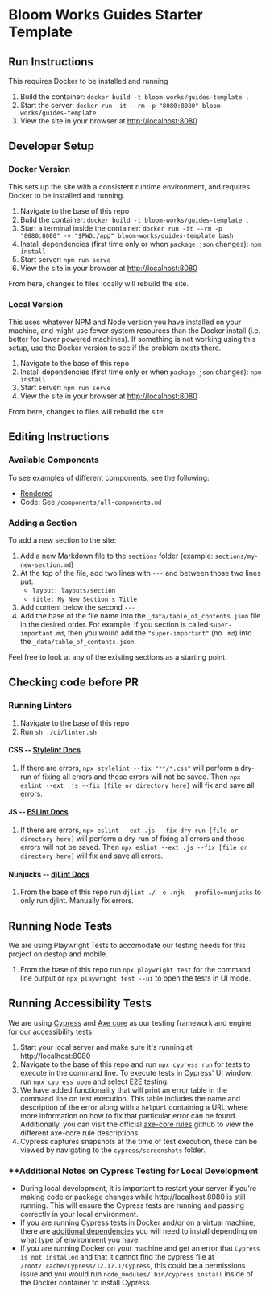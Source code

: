 # Bloom Works Guides Starter Template

## Run Instructions

This requires Docker to be installed and running

1. Build the container: `docker build -t bloom-works/guides-template .`
1. Start the server: `docker run -it --rm -p "8080:8080" bloom-works/guides-template`
1. View the site in your browser at [http://localhost:8080](http://localhost:8080)

## Developer Setup

### Docker Version

This sets up the site with a consistent runtime environment, and requires Docker to be installed and running.

1. Navigate to the base of this repo
1. Build the container: `docker build -t bloom-works/guides-template .`
1. Start a terminal inside the container: `docker run -it --rm -p "8080:8080" -v "$PWD:/app" bloom-works/guides-template bash`
1. Install dependencies (first time only or when `package.json` changes): `npm install`
1. Start server: `npm run serve`
1. View the site in your browser at [http://localhost:8080](http://localhost:8080)

From here, changes to files locally will rebuild the site.

### Local Version

This uses whatever NPM and Node version you have installed on your machine, and might use fewer system resources than the Docker install (i.e. better for lower powered machines). If something is not working using this setup, use the Docker version to see if the problem exists there.

1. Navigate to the base of this repo
1. Install dependencies (first time only or when `package.json` changes): `npm install`
1. Start server: `npm run serve`
1. View the site in your browser at [http://localhost:8080](http://localhost:8080)

From here, changes to files will rebuild the site.

## Editing Instructions

### Available Components

To see examples of different components, see the following:

- [Rendered](https://bloom-guides-template.netlify.app/components/all-components)
- Code: See `/components/all-components.md`

### Adding a Section

To add a new section to the site:

1. Add a new Markdown file to the `sections` folder (example: `sections/my-new-section.md`)
1. At the top of the file, add two lines with `---` and between those two lines put:
    - `layout: layouts/section`
    - `title: My New Section's Title`
1. Add content below the second `---`
1. Add the base of the file name into the `_data/table_of_contents.json` file in the desired order. For example, if you section is called `super-important.md`, then you would add the `"super-important"` (no `.md`) into the `_data/table_of_contents.json`.

Feel free to look at any of the existing sections as a starting point.

## Checking code before PR
### Running Linters
1. Navigate to the base of this repo
1. Run `sh ./ci/linter.sh`

 #### CSS -- [Stylelint Docs](https://stylelint.io/user-guide/cli)
1. If there are errors, `npx stylelint --fix "**/*.css"` will perform a dry-run of fixing all errors and those errors will not be saved.  Then `npx eslint --ext .js --fix [file or directory here]` will fix and save all errors.

#### JS -- [ESLint Docs](https://eslint.org/docs/latest/use/command-line-interface)
1. If there are errors, `npx eslint --ext .js --fix-dry-run [file or directory here]` will perform a dry-run of fixing all errors and those errors will not be saved.  Then `npx eslint --ext .js --fix [file or directory here]` will fix and save all errors.

 #### Nunjucks -- [djLint Docs](https://www.djlint.com/docs/linter/)
1. From the base of this repo run `djlint ./ -e .njk --profile=nunjucks` to only run djlint.  Manually fix errors.

## Running Node Tests

We are using Playwright Tests to accomodate our testing needs for this project on destop and mobile.

1. From the base of this repo run `npx playwright test` for the command line output or `npx playwright test --ui` to open the tests in UI mode.

## Running Accessibility Tests

We are using [Cypress](https://docs.cypress.io/guides/overview/why-cypress) and [Axe core](https://github.com/dequelabs/axe-core#axe-core) as our testing framework and engine for our accessibility tests.

1. Start your local server and make sure it's running at http://localhost:8080
1. Navigate to the base of this repo and run `npx cypress run` for tests to execute in the command line. To execute tests in Cypress' UI window, run `npx cypress open` and select E2E testing.
1. We have added functionality that will print an error table in the command line on test execution. This table includes the name and description of the error along with a `helpUrl` containing a URL where more information on how to fix that particular error can be found. Additionally, you can visit the official [axe-core rules](https://github.com/dequelabs/axe-core/blob/develop/doc/rule-descriptions.md) github to view the different axe-core rule descriptions.
1. Cypress captures snapshots at the time of test execution, these can be viewed by navigating to the `cypress/screenshots` folder.

### **Additional Notes on Cypress Testing for Local Development

- During local development, it is important to restart your server if you're making code or package changes while http://localhost:8080 is still running. This will ensure the Cypress tests are running and passing correctly in your local environment.
- If you are running Cypress tests in Docker and/or on a virtual machine, there are [additional dependencies](https://docs.cypress.io/guides/continuous-integration/introduction#Dependencies) you will need to install depending on what type of environment you have.
- If you are running Docker on your machine and get an error that `Cypress is not installed` and that it cannot find the cypress file at `/root/.cache/Cypress/12.17.1/Cypress`, this could be a permissions issue and you would run `node_modules/.bin/cypress install` inside of the Docker container to install Cypress.